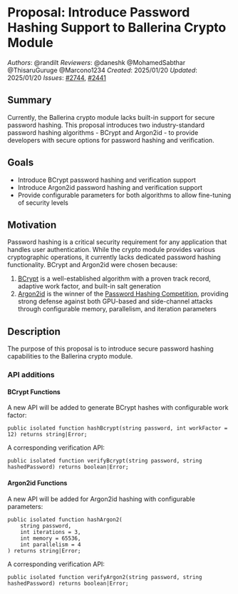 # Proposal: Introduce Password Hashing Support to Ballerina Crypto Module

_Authors_: @randilt
_Reviewers_: @daneshk @MohamedSabthar @ThisaruGuruge @Marcono1234 
_Created_: 2025/01/20
_Updated_: 2025/01/20
_Issues_: [#2744](https://github.com/ballerina-platform/ballerina-library/issues/2744), [#2441](https://github.com/ballerina-platform/ballerina-library/issues/2441)

## Summary

Currently, the Ballerina crypto module lacks built-in support for secure password hashing. This proposal introduces two industry-standard password hashing algorithms - BCrypt and Argon2id - to provide developers with secure options for password hashing and verification.

## Goals

- Introduce BCrypt password hashing and verification support
- Introduce Argon2id password hashing and verification support
- Provide configurable parameters for both algorithms to allow fine-tuning of security levels

## Motivation

Password hashing is a critical security requirement for any application that handles user authentication. While the crypto module provides various cryptographic operations, it currently lacks dedicated password hashing functionality. BCrypt and Argon2id were chosen because:

1. [BCrypt](https://en.wikipedia.org/wiki/Bcrypt) is a well-established algorithm with a proven track record, adaptive work factor, and built-in salt generation
2. [Argon2id](https://en.wikipedia.org/wiki/Argon2) is the winner of the [Password Hashing Competition](https://www.password-hashing.net/), providing strong defense against both GPU-based and side-channel attacks through configurable memory, parallelism, and iteration parameters

## Description

The purpose of this proposal is to introduce secure password hashing capabilities to the Ballerina crypto module.

### API additions

#### BCrypt Functions

A new API will be added to generate BCrypt hashes with configurable work factor:

```ballerina
public isolated function hashBcrypt(string password, int workFactor = 12) returns string|Error;
```

A corresponding verification API:

```ballerina
public isolated function verifyBcrypt(string password, string hashedPassword) returns boolean|Error;
```

#### Argon2id Functions

A new API will be added for Argon2id hashing with configurable parameters:

```ballerina
public isolated function hashArgon2(
    string password,
    int iterations = 3,
    int memory = 65536,
    int parallelism = 4
) returns string|Error;
```

A corresponding verification API:

```ballerina
public isolated function verifyArgon2(string password, string hashedPassword) returns boolean|Error;
```
